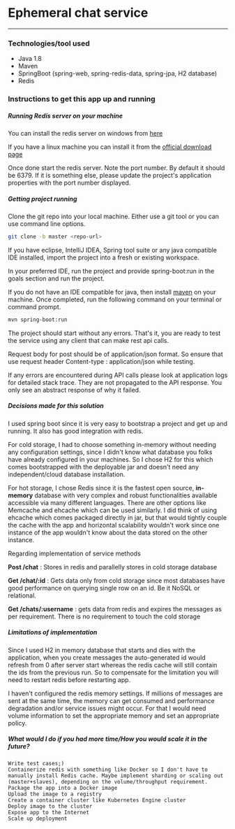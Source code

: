 
# Ephemeral chat service
----
### Technologies/tool used
- Java 1.8
- Maven
- SpringBoot (spring-web, spring-redis-data, spring-jpa, H2 database)
- Redis

### Instructions to get this app up and running
##### Running Redis server on your machine
You can install the redis server on windows from [here](https://github.com/MicrosoftArchive/redis/releases)

If you have a linux machine you can install it from the [official download page](https://redis.io/download)

Once done start the redis server. Note the port number. By default it should be 6379. If it is something else, please update the project's application properties with the port number displayed.

##### Getting project running
Clone the git repo into your local machine. Either use a git tool or you can use command line options.

```sh
git clone -b master <repo-url>
```
If you have eclipse, IntelliJ IDEA, Spring tool suite or any java compatible IDE installed, import the project into a fresh or existing workspace. 

In your preferred IDE, run the project and provide spring-boot:run in the goals section and run the project.

If you do not have an IDE compatible for java, then install [maven](https://maven.apache.org/download.cgi) on your machine. Once completed, run the following command on your terminal or command prompt.
```sh
mvn spring-boot:run
```

The project should start without any errors. That's it, you are ready to test the service using any client that can make rest api calls. 

Request body for post should be of application/json format. So ensure that use request header Content-type : application/json while testing.

If any errors are encountered during API calls please look at application logs for detailed stack trace. They are not propagated to the API response. You only see an abstract response of why it failed.

##### Decisions made for this solution  


I used spring boot since it is very easy to bootstrap a project and get up and running. It also has good integration with redis.

For cold storage, I had to choose something in-memory without needing any configuration settings, since I didn't know what database you folks have already configured in your machines. So I chose H2 for this which comes bootstrapped with the deployable jar and doesn't need any independent/cloud database installation.

For hot storage, I chose Redis since it is the fastest open source, **in-memory** database with very complex and robust functionalities available accessible via many different languages. There are other options like Memcache and ehcache which can be used similarly. I did think of using ehcache which comes packaged directly in jar, but that would tightly couple the cache with the app and horizontal scalability wouldn't work since one instance of the app wouldn't know about the data stored on the other instance.

Regarding implementation of service methods

**Post /chat** : Stores in redis and parallelly stores in cold storage database  

**Get /chat/:id** : Gets data only from cold storage since most databases have good performance on querying single row on an id. Be it NoSQL or relational.  

**Get /chats/:username** : gets data from redis and expires the messages as per requirement. There is no requirement to touch the cold storage  


##### Limitations of implementation  


Since I used H2 in memory database that starts and dies with the application, when you create messages the auto-generated id would refresh from 0 after server start whereas the redis cache will still contain the ids from the previous run. So to compensate for the limitation you will need to restart redis before restarting app.

I haven't configured the redis memory settings. If millions of messages are sent at the same time, the memory can get consumed and performance degradation and/or service issues might occur. For that I would need volume information to set the appropriate memory and set an appropriate policy.

##### What would I do if you had more time/How you would scale it in the future?

    Write test cases;)
    Containerize redis with something like Docker so I don't have to manually install Redis cache. Maybe implement sharding or scaling out (master+slaves), depending on the volume/throughput requirement.
    Package the app into a Docker image
    Upload the image to a registry
    Create a container cluster like Kubernetes Engine cluster
    Deploy image to the cluster
    Expose app to the Internet
    Scale up deployment
